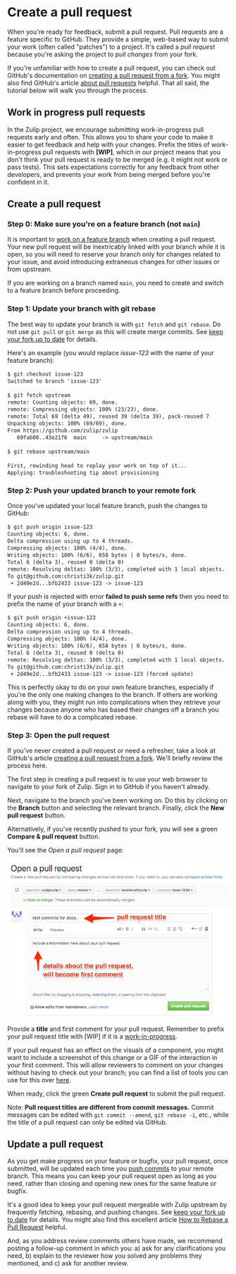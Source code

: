 # Create a pull request

When you're ready for feedback, submit a pull request. Pull requests
are a feature specific to GitHub. They provide a simple, web-based way
to submit your work (often called "patches") to a project. It's called
a _pull request_ because you're asking the project to _pull changes_
from your fork.

If you're unfamiliar with how to create a pull request, you can check
out GitHub's documentation on
[creating a pull request from a fork][github-help-create-pr-fork]. You
might also find GitHub's article
[about pull requests][github-help-about-pr] helpful. That all said,
the tutorial below will walk you through the process.

## Work in progress pull requests

In the Zulip project, we encourage submitting work-in-progress pull
requests early and often. This allows you to share your code to make
it easier to get feedback and help with your changes. Prefix the
titles of work-in-progress pull requests with **[WIP]**, which in our
project means that you don't think your pull request is ready to be
merged (e.g. it might not work or pass tests). This sets expectations
correctly for any feedback from other developers, and prevents your
work from being merged before you're confident in it.

## Create a pull request

### Step 0: Make sure you're on a feature branch (not `main`)

It is important to [work on a feature
branch](using.html#work-on-a-feature-branch) when creating a pull
request. Your new pull request will be inextricably linked with your
branch while it is open, so you will need to reserve your branch only
for changes related to your issue, and avoid introducing extraneous
changes for other issues or from upstream.

If you are working on a branch named `main`, you need to create and
switch to a feature branch before proceeding.

### Step 1: Update your branch with git rebase

The best way to update your branch is with `git fetch` and `git rebase`. Do not
use `git pull` or `git merge` as this will create merge commits. See [keep your
fork up to date][keep-up-to-date] for details.

Here's an example (you would replace _issue-123_ with the name of your feature branch):

```console
$ git checkout issue-123
Switched to branch 'issue-123'

$ git fetch upstream
remote: Counting objects: 69, done.
remote: Compressing objects: 100% (23/23), done.
remote: Total 69 (delta 49), reused 39 (delta 39), pack-reused 7
Unpacking objects: 100% (69/69), done.
From https://github.com/zulip/zulip
   69fa600..43e21f6  main     -> upstream/main

$ git rebase upstream/main

First, rewinding head to replay your work on top of it...
Applying: troubleshooting tip about provisioning
```

### Step 2: Push your updated branch to your remote fork

Once you've updated your local feature branch, push the changes to GitHub:

```console
$ git push origin issue-123
Counting objects: 6, done.
Delta compression using up to 4 threads.
Compressing objects: 100% (4/4), done.
Writing objects: 100% (6/6), 658 bytes | 0 bytes/s, done.
Total 6 (delta 3), reused 0 (delta 0)
remote: Resolving deltas: 100% (3/3), completed with 1 local objects.
To git@github.com:christi3k/zulip.git
 + 2d49e2d...bfb2433 issue-123 -> issue-123
```

If your push is rejected with error **failed to push some refs** then you need
to prefix the name of your branch with a `+`:

```console
$ git push origin +issue-123
Counting objects: 6, done.
Delta compression using up to 4 threads.
Compressing objects: 100% (4/4), done.
Writing objects: 100% (6/6), 658 bytes | 0 bytes/s, done.
Total 6 (delta 3), reused 0 (delta 0)
remote: Resolving deltas: 100% (3/3), completed with 1 local objects.
To git@github.com:christi3k/zulip.git
 + 2d49e2d...bfb2433 issue-123 -> issue-123 (forced update)
```

This is perfectly okay to do on your own feature branches, especially if you're
the only one making changes to the branch. If others are working along with
you, they might run into complications when they retrieve your changes because
anyone who has based their changes off a branch you rebase will have to do a
complicated rebase.

### Step 3: Open the pull request

If you've never created a pull request or need a refresher, take a look at
GitHub's article [creating a pull request from a
fork][github-help-create-pr-fork]. We'll briefly review the process here.

The first step in creating a pull request is to use your web browser to
navigate to your fork of Zulip. Sign in to GitHub if you haven't already.

Next, navigate to the branch you've been working on. Do this by clicking on the
**Branch** button and selecting the relevant branch. Finally, click the **New
pull request** button.

Alternatively, if you've recently pushed to your fork, you will see a green
**Compare & pull request** button.

You'll see the _Open a pull request_ page:

![images-create-pr]

Provide a **title** and first comment for your pull request. Remember to prefix
your pull request title with [WIP] if it is a [work-in-progress][wip-prs].

If your pull request has an effect on the visuals of a component, you might want
to include a screenshot of this change or a GIF of the interaction in your first
comment. This will allow reviewers to comment on your changes without having to
check out your branch; you can find a list of tools you can use for this over
[here][screenshots-gifs].

When ready, click the green **Create pull request** to submit the pull request.

Note: **Pull request titles are different from commit messages.** Commit
messages can be edited with `git commit --amend`, `git rebase -i`, etc., while
the title of a pull request can only be edited via GitHub.

## Update a pull request

As you get make progress on your feature or bugfix, your pull request, once
submitted, will be updated each time you [push commits][self-push-commits] to
your remote branch. This means you can keep your pull request open as long as
you need, rather than closing and opening new ones for the same feature or
bugfix.

It's a good idea to keep your pull request mergeable with Zulip upstream by
frequently fetching, rebasing, and pushing changes. See [keep your fork up to
date][keep-up-to-date] for details. You might also find this excellent
article [How to Rebase a Pull Request][edx-howto-rebase-pr] helpful.

And, as you address review comments others have made, we recommend posting a
follow-up comment in which you: a) ask for any clarifications you need, b)
explain to the reviewer how you solved any problems they mentioned, and c) ask
for another review.

[edx-howto-rebase-pr]: https://github.com/edx/edx-platform/wiki/How-to-Rebase-a-Pull-Request
[github-help-about-pr]: https://help.github.com/en/articles/about-pull-requests
[github-help-create-pr-fork]: https://help.github.com/en/articles/creating-a-pull-request-from-a-fork
[images-create-pr]: ../images/zulip-open-pr.png
[keep-up-to-date]: using.html#keep-your-fork-up-to-date
[self-push-commits]: using.html#push-your-commits-to-github
[screenshots-gifs]: ../tutorials/screenshot-and-gif-software.md
[wip-prs]: #work-in-progress-pull-requests
